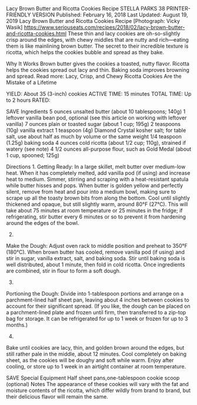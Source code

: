 Lacy Brown Butter and Ricotta Cookies Recipe
STELLA PARKS
38     PRINTER-FRIENDLY VERSION
Published: February 16, 2018 Last Updated: August 19, 2019
Lacy Brown Butter and Ricotta Cookies Recipe
[Photograph: Vicky Wasik]
https://www.seriouseats.com/recipes/2018/02/lacy-brown-butter-and-ricotta-cookies.html
These thin and lacy cookies are oh-so-slightly crisp around the edges, with chewy middles that are nutty and rich—eating them is like mainlining brown butter. The secret to their incredible texture is ricotta, which helps the cookies bubble and spread as they bake.

Why It Works
Brown butter gives the cookies a toasted, nutty flavor.
Ricotta helps the cookies spread out lacy and thin.
Baking soda improves browning and spread.
Read more: Lacy, Crisp, and Chewy Ricotta Cookies Are the Mistake of a Lifetime

YIELD:
About 35 (3-inch) cookies
ACTIVE TIME:
15 minutes
TOTAL TIME:
Up to 2 hours
RATED:
    
 SAVE
Ingredients
5 ounces unsalted butter (about 10 tablespoons; 140g)
1 leftover vanilla bean pod, optional (see this article on working with leftover vanilla)
7 ounces plain or toasted sugar (about 1 cup; 195g)
2 teaspoons (10g) vanilla extract
1 teaspoon (4g) Diamond Crystal kosher salt; for table salt, use about half as much by volume or the same weight
1/4 teaspoon (1.25g) baking soda
4 ounces cold ricotta (about 1/2 cup; 110g), strained if watery (see note)
4 1/2 ounces all-purpose flour, such as Gold Medal (about 1 cup, spooned; 125g)

Directions
1.
Getting Ready: In a large skillet, melt butter over medium-low heat. When it has completely melted, add vanilla pod (if using) and increase heat to medium. Simmer, stirring and scraping with a heat-resistant spatula while butter hisses and pops. When butter is golden yellow and perfectly silent, remove from heat and pour into a medium bowl, making sure to scrape up all the toasty brown bits from along the bottom. Cool until slightly thickened and opaque, but still slightly warm, around 80°F (27°C). This will take about 75 minutes at room temperature or 25 minutes in the fridge; if refrigerating, stir butter every 6 minutes or so to prevent it from hardening around the edges of the bowl.

2.
Make the Dough: Adjust oven rack to middle position and preheat to 350°F (180°C). When brown butter has cooled, remove vanilla pod (if using) and stir in sugar, vanilla extract, salt, and baking soda. Stir until baking soda is well distributed, about 1 minute, then fold in cold ricotta. Once ingredients are combined, stir in flour to form a soft dough.

3.
Portioning the Dough: Divide into 1-tablespoon portions and arrange on a parchment-lined half sheet pan, leaving about 4 inches between cookies to account for their significant spread. (If you like, the dough can be placed on a parchment-lined plate and frozen until firm, then transferred to a zip-top bag for storage. It can be refrigerated for up to 1 week or frozen for up to 3 months.)

4.
Bake until cookies are lacy, thin, and golden brown around the edges, but still rather pale in the middle, about 12 minutes. Cool completely on baking sheet, as the cookies will be doughy and soft while warm. Enjoy after cooling, or store up to 1 week in an airtight container at room temperature.

 SAVE
Special Equipment
Half sheet pans,one-tablespoon cookie scoop (optional)
Notes
The appearance of these cookies will vary with the fat and moisture contents of the ricotta, which differ wildly from brand to brand, but their delicious flavor will remain the same.